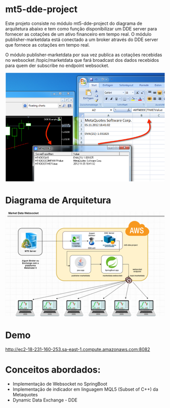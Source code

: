 # mt5-dde-project
Este projeto consiste no módulo mt5-dde-project do diagrama de arquitetura abaixo e tem como função disponibilizar um DDE server para fornecer as cotações de um ativo financeiro em tempo real.
O módulo publisher-marketdata está conectado a um broker através do DDE server que fornece as cotações em tempo real. 

O módulo publisher-marketdata por sua vez publica as cotações recebidas no websocket /topic/marketdata que fará broadcast dos dados recebidos para quem der subscribe no endpoint websocket.

![Alt text](dde.png?raw=true "Funcionamento DDE")

# Diagrama de Arquitetura
<a href="http://ec2-18-231-160-253.sa-east-1.compute.amazonaws.com:8082/" target="_blank">![Alt text](MarketdataWebsocket.png?raw=true "Ir para Aplicação")</a>

# Demo
<a href="http://ec2-18-231-160-253.sa-east-1.compute.amazonaws.com:8082/" target="_blank">http://ec2-18-231-160-253.sa-east-1.compute.amazonaws.com:8082</a>


# Conceitos abordados:<br/>

<ul>
  <li>Implementação de Websocket no SpringBoot</li>
  <li>Implementação de indicador em linguagem MQL5 (Subset of C++) da Metaquotes</li>
  <li>Dynamic Data Exchange - DDE</li>
</ul>
<br/>
